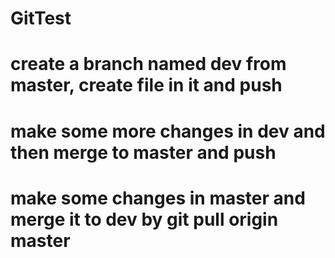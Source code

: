 # GitTest
# create a branch named dev from master, create file in it and push
# make some more changes in dev and then merge to master and push
# make some changes in master and merge it to dev by git pull origin master
